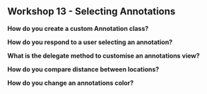 ## Workshop 13 - Selecting Annotations

**How do you create a custom Annotation class?**

**How do you respond to a user selecting an annotation?**

**What is the delegate method to customise an annotations view?**

**How do you compare distance between locations?**

**How do you change an annotations color?**



